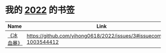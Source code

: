 # 我的 [2022](https://github.com/yihong0618/2021/issues/21) 的书签

| Name | Link | Add | Update | Has_file | 
 | ---- | ---- | ---- | ---- | ---- |
| [《冰血暴》](真是神作，看醉了。) | https://github.com/yihong0618/2022/issues/3#issuecomment-1003544412 | 2022-01-01 | 2022-01-01 | False |

